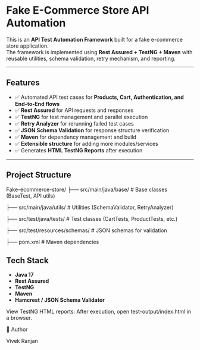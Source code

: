 # Fake E-Commerce Store API Automation

This is an **API Test Automation Framework** built for a fake e-commerce store application.  
The framework is implemented using **Rest Assured + TestNG + Maven** with reusable utilities, schema validation, retry mechanism, and reporting.

---

##  Features
- ✅ Automated API test cases for **Products, Cart, Authentication, and End-to-End flows**
- ✅ **Rest Assured** for API requests and responses
- ✅ **TestNG** for test management and parallel execution
- ✅ **Retry Analyzer** for rerunning failed test cases
- ✅ **JSON Schema Validation** for response structure verification
- ✅ **Maven** for dependency management and build
- ✅ **Extensible structure** for adding more modules/services
- ✅ Generates **HTML TestNG Reports** after execution

---

##  Project Structure

Fake-ecommerce-store/
├── src/main/java/base/ # Base classes (BaseTest, API utils)

├── src/main/java/utils/ # Utilities (SchemaValidator, RetryAnalyzer)

├── src/test/java/tests/ # Test classes (CartTests, ProductTests, etc.)

├── src/test/resources/schemas/ # JSON schemas for validation

├── pom.xml # Maven dependencies


##  Tech Stack
- **Java 17** 
- **Rest Assured**
- **TestNG**
- **Maven**
- **Hamcrest / JSON Schema Validator**

View TestNG HTML reports:
After execution, open test-output/index.html in a browser.

👤 Author

Vivek Ranjan


